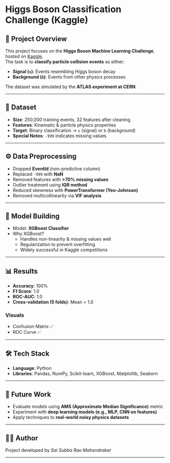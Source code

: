 # Higgs Boson Classification Challenge (Kaggle)

## 📌 Project Overview
This project focuses on the **Higgs Boson Machine Learning Challenge**, hosted on [Kaggle](https://www.kaggle.com/c/higgs-boson).  
The task is to **classify particle collision events** as either:
- **Signal (`s`)**: Events resembling Higgs boson decay  
- **Background (`b`)**: Events from other physics processes  

The dataset was simulated by the **ATLAS experiment at CERN**.  

---

## 📂 Dataset
- **Size**: 250,000 training events, 32 features after cleaning  
- **Features**: Kinematic & particle physics properties  
- **Target**: Binary classification → `s` (signal) or `b` (background)  
- **Special Notes**: `-999` indicates missing values  

---

## ⚙️ Data Preprocessing
- Dropped **EventId** (non-predictive column)  
- Replaced `-999` with **NaN**  
- Removed features with **>70% missing values**  
- Outlier treatment using **IQR method**  
- Reduced skewness with **PowerTransformer (Yeo-Johnson)**  
- Removed multicollinearity via **VIF analysis**  

---

## 🤖 Model Building
- Model: **XGBoost Classifier**  
- Why XGBoost?  
  - Handles non-linearity & missing values well  
  - Regularization to prevent overfitting  
  - Widely successful in Kaggle competitions  

---

## 📊 Results
- **Accuracy**: 100%  
- **F1 Score**: 1.0  
- **ROC-AUC**: 1.0  
- **Cross-validation (5 folds)**: Mean = 1.0  

### Visuals
- Confusion Matrix ✅  
- ROC Curve ✅  

---

## 🛠 Tech Stack
- **Language**: Python  
- **Libraries**: Pandas, NumPy, Scikit-learn, XGBoost, Matplotlib, Seaborn  

---

## 🚀 Future Work
- Evaluate models using **AMS (Approximate Median Significance)** metric  
- Experiment with **deep learning models (e.g., MLP, CNN on features)**  
- Apply techniques to **real-world noisy physics datasets**  

---

## 👨‍💻 Author
Project developed by *Sai Subba Rao Mahendrakar*  

---
